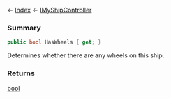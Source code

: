 ← [Index](Api-Index) ← [IMyShipController](Sandbox.ModAPI.Ingame.IMyShipController)

### Summary

```csharp
public bool HasWheels { get; }
```

Determines whether there are any wheels on this ship.

### Returns

[bool](https://docs.microsoft.com/en-us/dotnet/api/system.boolean?view=netframework-4.6)

